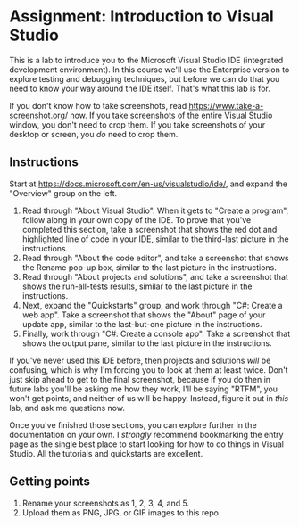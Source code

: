 Assignment: Introduction to Visual Studio
=========================================

This is a lab to introduce you to the Microsoft Visual Studio IDE (integrated development environment). In this course we'll use the Enterprise version to explore testing and debugging techniques, but before we can do that you need to know your way around the IDE itself. That's what this lab is for.

If you don't know how to take screenshots, read <https://www.take-a-screenshot.org/> now. If you take screenshots of the entire Visual Studio window, you don't need to crop them. If you take screenshots of your desktop or screen, you *do* need to crop them.

Instructions
------------

Start at <https://docs.microsoft.com/en-us/visualstudio/ide/>, and expand the "Overview" group on the left.

 1. Read through "About Visual Studio". When it gets to "Create a program", follow along in your own copy of the IDE. To prove that you've completed this section, take a screenshot that shows the red dot and highlighted line of code in your IDE, similar to the third-last picture in the instructions.
 2. Read through "About the code editor", and take a screenshot that shows the Rename pop-up box, similar to the last picture in the instructions.
 3. Read through "About projects and solutions", and take a screenshot that shows the run-all-tests results, similar to the last picture in the instructions.
 4. Next, expand the "Quickstarts" group, and work through "C#: Create a web app". Take a screenshot that shows the "About" page of your update app, similar to the last-but-one picture in the instructions.
 5. Finally, work through "C#: Create a console app". Take a screenshot that shows the output pane, similar to the last picture in the instructions.

If you've never used this IDE before, then projects and solutions *will* be confusing, which is why I'm forcing you to look at them at least twice. Don't just skip ahead to get to the final screenshot, because if you do then in future labs you'll be asking me how they work, I'll be saying "RTFM", you won't get points, and neither of us will be happy. Instead, figure it out in *this* lab, and ask me questions now.

Once you've finished those sections, you can explore further in the documentation on your own. I *strongly* recommend bookmarking the entry page as the single best place to start looking for how to do things in Visual Studio. All the tutorials and quickstarts are excellent.

Getting points
-------------

 1. Rename your screenshots as 1, 2, 3, 4, and 5. 
 2. Upload them as PNG, JPG, or GIF images to this repo
